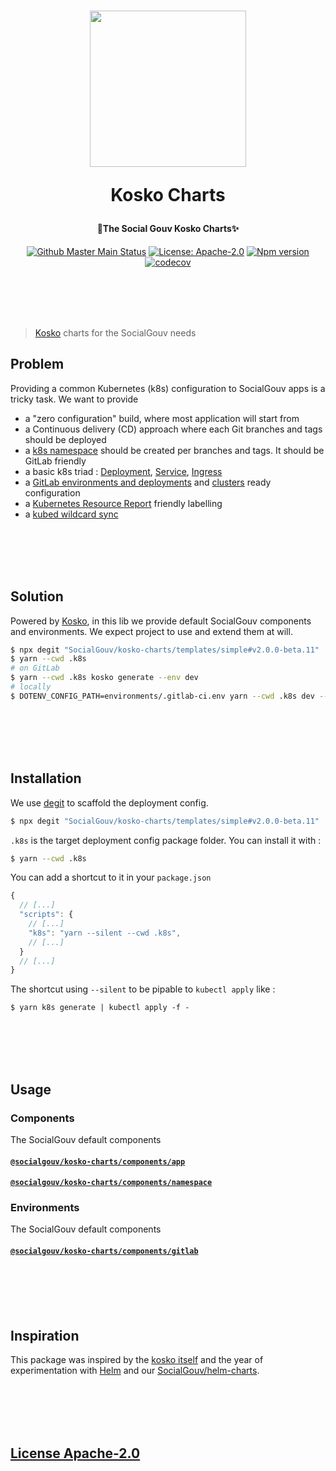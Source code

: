 <h1 align="center">
  <img src="https://github.com/SocialGouv/helm-charts/raw/master/.github/boat.gif" width="250"/>
  <p align="center">Kosko Charts</p>
  <p align="center" style="font-size: 0.5em">🧹The Social Gouv Kosko Charts✨</p>
</h1>

<p align="center">
  <a href="https://github.com/SocialGouv/kosko-charts/workflows/main/"><img src="https://github.com/SocialGouv/kosko-charts/workflows/main/badge.svg" alt="Github Master Main Status"></a>
  <a href="https://opensource.org/licenses/Apache-2.0"><img src="https://img.shields.io/badge/License-Apache--2.0-yellow.svg" alt="License: Apache-2.0"></a>
  <a href="https://www.npmjs.com/package/@socialgouv/kosko-charts"><img src="https://img.shields.io/npm/v/@socialgouv/kosko-charts.svg" alt="Npm version"></a>
  <a href="https://codecov.io/gh/SocialGouv/kosko-charts"><img src="https://codecov.io/gh/SocialGouv/kosko-charts/branch/master/graph/badge.svg" alt="codecov"></a>
</p>

<br>
<br>
<br>
<br>

> [Kosko](https://github.com/tommy351/kosko) charts for the SocialGouv needs

## Problem

Providing a common Kubernetes (k8s) configuration to SocialGouv apps is a tricky task. We want to provide

- a "zero configuration" build, where most application will start from
- a Continuous delivery (CD) approach where each Git branches and tags should be deployed
- a [k8s namespace](https://kubernetes.io/docs/concepts/overview/working-with-objects/namespaces/) should be created per branches and tags. It should be GitLab friendly
- a basic k8s triad : [Deployment](https://kubernetes.io/docs/concepts/workloads/controllers/deployment/), [Service](https://kubernetes.io/fr/docs/concepts/services-networking/service/), [Ingress](https://kubernetes.io/fr/docs/concepts/services-networking/ingress/)
- a [GitLab environments and deployments](https://docs.gitlab.com/ee/ci/environments/) and [clusters](https://docs.gitlab.com/ee/user/project/clusters/index.html#web-terminals) ready configuration
- a [Kubernetes Resource Report](https://github.com/hjacobs/kube-resource-report) friendly labelling
- a [kubed wildcard sync](https://appscode.com/products/kubed/0.9.0/guides/config-syncer/intra-cluster/)

<br>
<br>
<br>
<br>

## Solution

Powered by [Kosko](https://github.com/tommy351/kosko), in this lib we provide default SocialGouv components and environments. We expect project to use and extend them at will.

```sh
$ npx degit "SocialGouv/kosko-charts/templates/simple#v2.0.0-beta.11" .k8s
$ yarn --cwd .k8s
# on GitLab
$ yarn --cwd .k8s kosko generate --env dev
# locally
$ DOTENV_CONFIG_PATH=environments/.gitlab-ci.env yarn --cwd .k8s dev --require dotenv/config
```

<br>
<br>
<br>
<br>

## Installation

We use [degit](https://github.com/Rich-Harris/degit) to scaffold the deployment config.

```sh
$ npx degit "SocialGouv/kosko-charts/templates/simple#v2.0.0-beta.11" .k8s
```

`.k8s` is the target deployment config package folder.
You can install it with :

```sh
$ yarn --cwd .k8s
```

You can add a shortcut to it in your `package.json`

```js
{
  // [...]
  "scripts": {
    // [...]
    "k8s": "yarn --silent --cwd .k8s",
    // [...]
  }
  // [...]
}
```

The shortcut using `--silent` to be pipable to `kubectl apply` like :

```
$ yarn k8s generate | kubectl apply -f -
```

<br>
<br>
<br>
<br>

## Usage

### Components

The SocialGouv default components

#### [`@socialgouv/kosko-charts/components/app`](./src/components/app)

#### [`@socialgouv/kosko-charts/components/namespace`](./src/components/namespace)

### Environments

The SocialGouv default components

#### [`@socialgouv/kosko-charts/components/gitlab`](./src/components/gitlab)

<br>
<br>
<br>
<br>

## Inspiration

This package was inspired by the [kosko itself](https://github.com/tommy351/kosko/) and the year of experimentation with [Helm](https://helm.sh/) and our [SocialGouv/helm-charts](https://github.com/SocialGouv/helm-charts).

<br>
<br>
<br>
<br>

## [License Apache-2.0](./LICENSE)
